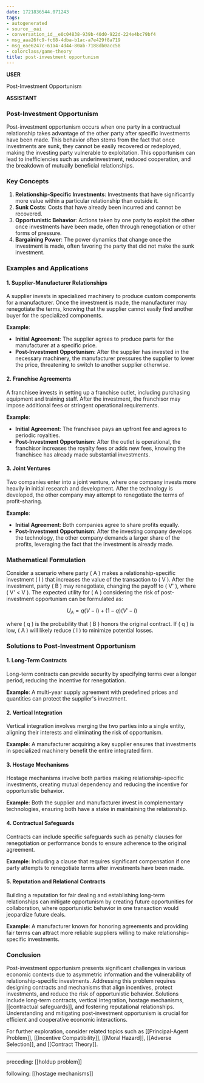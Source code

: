 ```yaml
---
date: 1721836544.071243
tags:
- autogenerated
- source__oai
- conversation_id__e0c04838-939b-40d0-922d-224e4bc79bf4
- msg_aaa26fc9-fc68-4dba-b1ac-a7e429f8a719
- msg_eae6247c-61a4-4d44-80ab-7188db0acc58
- colorclass/game-theory
title: post-investment opportunism
---
```


**USER**

Post-Investment Opportunism


**ASSISTANT**

### Post-Investment Opportunism

Post-investment opportunism occurs when one party in a contractual relationship takes advantage of the other party after specific investments have been made. This behavior often stems from the fact that once investments are sunk, they cannot be easily recovered or redeployed, making the investing party vulnerable to exploitation. This opportunism can lead to inefficiencies such as underinvestment, reduced cooperation, and the breakdown of mutually beneficial relationships.

### Key Concepts

1. **Relationship-Specific Investments**: Investments that have significantly more value within a particular relationship than outside it.
2. **Sunk Costs**: Costs that have already been incurred and cannot be recovered.
3. **Opportunistic Behavior**: Actions taken by one party to exploit the other once investments have been made, often through renegotiation or other forms of pressure.
4. **Bargaining Power**: The power dynamics that change once the investment is made, often favoring the party that did not make the sunk investment.

### Examples and Applications

#### 1. Supplier-Manufacturer Relationships

A supplier invests in specialized machinery to produce custom components for a manufacturer. Once the investment is made, the manufacturer may renegotiate the terms, knowing that the supplier cannot easily find another buyer for the specialized components.

**Example**:
- **Initial Agreement**: The supplier agrees to produce parts for the manufacturer at a specific price.
- **Post-Investment Opportunism**: After the supplier has invested in the necessary machinery, the manufacturer pressures the supplier to lower the price, threatening to switch to another supplier otherwise.

#### 2. Franchise Agreements

A franchisee invests in setting up a franchise outlet, including purchasing equipment and training staff. After the investment, the franchisor may impose additional fees or stringent operational requirements.

**Example**:
- **Initial Agreement**: The franchisee pays an upfront fee and agrees to periodic royalties.
- **Post-Investment Opportunism**: After the outlet is operational, the franchisor increases the royalty fees or adds new fees, knowing the franchisee has already made substantial investments.

#### 3. Joint Ventures

Two companies enter into a joint venture, where one company invests more heavily in initial research and development. After the technology is developed, the other company may attempt to renegotiate the terms of profit-sharing.

**Example**:
- **Initial Agreement**: Both companies agree to share profits equally.
- **Post-Investment Opportunism**: After the investing company develops the technology, the other company demands a larger share of the profits, leveraging the fact that the investment is already made.

### Mathematical Formulation

Consider a scenario where party \( A \) makes a relationship-specific investment \( I \) that increases the value of the transaction to \( V \). After the investment, party \( B \) may renegotiate, changing the payoff to \( V' \), where \( V' < V \). The expected utility for \( A \) considering the risk of post-investment opportunism can be formulated as:

$$
U_A = q(V - I) + (1 - q)(V' - I)
$$

where \( q \) is the probability that \( B \) honors the original contract. If \( q \) is low, \( A \) will likely reduce \( I \) to minimize potential losses.

### Solutions to Post-Investment Opportunism

#### 1. Long-Term Contracts

Long-term contracts can provide security by specifying terms over a longer period, reducing the incentive for renegotiation.

**Example**: A multi-year supply agreement with predefined prices and quantities can protect the supplier's investment.

#### 2. Vertical Integration

Vertical integration involves merging the two parties into a single entity, aligning their interests and eliminating the risk of opportunism.

**Example**: A manufacturer acquiring a key supplier ensures that investments in specialized machinery benefit the entire integrated firm.

#### 3. Hostage Mechanisms

Hostage mechanisms involve both parties making relationship-specific investments, creating mutual dependency and reducing the incentive for opportunistic behavior.

**Example**: Both the supplier and manufacturer invest in complementary technologies, ensuring both have a stake in maintaining the relationship.

#### 4. Contractual Safeguards

Contracts can include specific safeguards such as penalty clauses for renegotiation or performance bonds to ensure adherence to the original agreement.

**Example**: Including a clause that requires significant compensation if one party attempts to renegotiate terms after investments have been made.

#### 5. Reputation and Relational Contracts

Building a reputation for fair dealing and establishing long-term relationships can mitigate opportunism by creating future opportunities for collaboration, where opportunistic behavior in one transaction would jeopardize future deals.

**Example**: A manufacturer known for honoring agreements and providing fair terms can attract more reliable suppliers willing to make relationship-specific investments.

### Conclusion

Post-investment opportunism presents significant challenges in various economic contexts due to asymmetric information and the vulnerability of relationship-specific investments. Addressing this problem requires designing contracts and mechanisms that align incentives, protect investments, and reduce the risk of opportunistic behavior. Solutions include long-term contracts, vertical integration, hostage mechanisms, [[contractual safeguards]], and fostering reputational relationships. Understanding and mitigating post-investment opportunism is crucial for efficient and cooperative economic interactions.

For further exploration, consider related topics such as [[Principal-Agent Problem]], [[Incentive Compatibility]], [[Moral Hazard]], [[Adverse Selection]], and [[Contract Theory]].


---

preceding: [[holdup problem]]  


following: [[hostage mechanisms]]